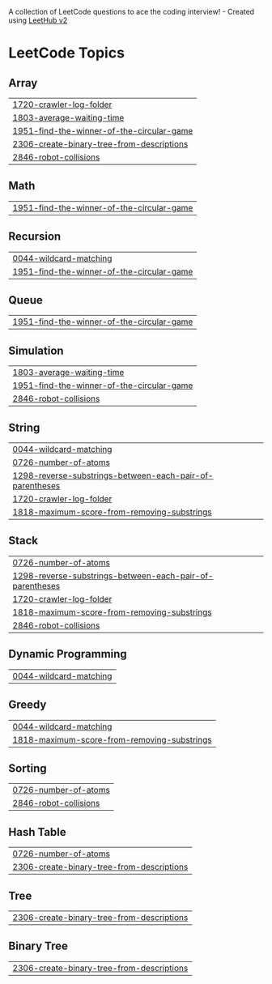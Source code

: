 A collection of LeetCode questions to ace the coding interview! - Created using [LeetHub v2](https://github.com/arunbhardwaj/LeetHub-2.0)
<!---LeetCode Topics Start-->
# LeetCode Topics
## Array
|  |
| ------- |
| [1720-crawler-log-folder](https://github.com/Nishant-245/Leetcode/tree/master/1720-crawler-log-folder) |
| [1803-average-waiting-time](https://github.com/Nishant-245/Leetcode/tree/master/1803-average-waiting-time) |
| [1951-find-the-winner-of-the-circular-game](https://github.com/Nishant-245/Leetcode/tree/master/1951-find-the-winner-of-the-circular-game) |
| [2306-create-binary-tree-from-descriptions](https://github.com/Nishant-245/Leetcode/tree/master/2306-create-binary-tree-from-descriptions) |
| [2846-robot-collisions](https://github.com/Nishant-245/Leetcode/tree/master/2846-robot-collisions) |
## Math
|  |
| ------- |
| [1951-find-the-winner-of-the-circular-game](https://github.com/Nishant-245/Leetcode/tree/master/1951-find-the-winner-of-the-circular-game) |
## Recursion
|  |
| ------- |
| [0044-wildcard-matching](https://github.com/Nishant-245/Leetcode/tree/master/0044-wildcard-matching) |
| [1951-find-the-winner-of-the-circular-game](https://github.com/Nishant-245/Leetcode/tree/master/1951-find-the-winner-of-the-circular-game) |
## Queue
|  |
| ------- |
| [1951-find-the-winner-of-the-circular-game](https://github.com/Nishant-245/Leetcode/tree/master/1951-find-the-winner-of-the-circular-game) |
## Simulation
|  |
| ------- |
| [1803-average-waiting-time](https://github.com/Nishant-245/Leetcode/tree/master/1803-average-waiting-time) |
| [1951-find-the-winner-of-the-circular-game](https://github.com/Nishant-245/Leetcode/tree/master/1951-find-the-winner-of-the-circular-game) |
| [2846-robot-collisions](https://github.com/Nishant-245/Leetcode/tree/master/2846-robot-collisions) |
## String
|  |
| ------- |
| [0044-wildcard-matching](https://github.com/Nishant-245/Leetcode/tree/master/0044-wildcard-matching) |
| [0726-number-of-atoms](https://github.com/Nishant-245/Leetcode/tree/master/0726-number-of-atoms) |
| [1298-reverse-substrings-between-each-pair-of-parentheses](https://github.com/Nishant-245/Leetcode/tree/master/1298-reverse-substrings-between-each-pair-of-parentheses) |
| [1720-crawler-log-folder](https://github.com/Nishant-245/Leetcode/tree/master/1720-crawler-log-folder) |
| [1818-maximum-score-from-removing-substrings](https://github.com/Nishant-245/Leetcode/tree/master/1818-maximum-score-from-removing-substrings) |
## Stack
|  |
| ------- |
| [0726-number-of-atoms](https://github.com/Nishant-245/Leetcode/tree/master/0726-number-of-atoms) |
| [1298-reverse-substrings-between-each-pair-of-parentheses](https://github.com/Nishant-245/Leetcode/tree/master/1298-reverse-substrings-between-each-pair-of-parentheses) |
| [1720-crawler-log-folder](https://github.com/Nishant-245/Leetcode/tree/master/1720-crawler-log-folder) |
| [1818-maximum-score-from-removing-substrings](https://github.com/Nishant-245/Leetcode/tree/master/1818-maximum-score-from-removing-substrings) |
| [2846-robot-collisions](https://github.com/Nishant-245/Leetcode/tree/master/2846-robot-collisions) |
## Dynamic Programming
|  |
| ------- |
| [0044-wildcard-matching](https://github.com/Nishant-245/Leetcode/tree/master/0044-wildcard-matching) |
## Greedy
|  |
| ------- |
| [0044-wildcard-matching](https://github.com/Nishant-245/Leetcode/tree/master/0044-wildcard-matching) |
| [1818-maximum-score-from-removing-substrings](https://github.com/Nishant-245/Leetcode/tree/master/1818-maximum-score-from-removing-substrings) |
## Sorting
|  |
| ------- |
| [0726-number-of-atoms](https://github.com/Nishant-245/Leetcode/tree/master/0726-number-of-atoms) |
| [2846-robot-collisions](https://github.com/Nishant-245/Leetcode/tree/master/2846-robot-collisions) |
## Hash Table
|  |
| ------- |
| [0726-number-of-atoms](https://github.com/Nishant-245/Leetcode/tree/master/0726-number-of-atoms) |
| [2306-create-binary-tree-from-descriptions](https://github.com/Nishant-245/Leetcode/tree/master/2306-create-binary-tree-from-descriptions) |
## Tree
|  |
| ------- |
| [2306-create-binary-tree-from-descriptions](https://github.com/Nishant-245/Leetcode/tree/master/2306-create-binary-tree-from-descriptions) |
## Binary Tree
|  |
| ------- |
| [2306-create-binary-tree-from-descriptions](https://github.com/Nishant-245/Leetcode/tree/master/2306-create-binary-tree-from-descriptions) |
<!---LeetCode Topics End-->